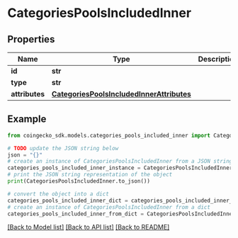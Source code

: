 # CategoriesPoolsIncludedInner


## Properties

Name | Type | Description | Notes
------------ | ------------- | ------------- | -------------
**id** | **str** |  | [optional] 
**type** | **str** |  | [optional] 
**attributes** | [**CategoriesPoolsIncludedInnerAttributes**](CategoriesPoolsIncludedInnerAttributes.md) |  | [optional] 

## Example

```python
from coingecko_sdk.models.categories_pools_included_inner import CategoriesPoolsIncludedInner

# TODO update the JSON string below
json = "{}"
# create an instance of CategoriesPoolsIncludedInner from a JSON string
categories_pools_included_inner_instance = CategoriesPoolsIncludedInner.from_json(json)
# print the JSON string representation of the object
print(CategoriesPoolsIncludedInner.to_json())

# convert the object into a dict
categories_pools_included_inner_dict = categories_pools_included_inner_instance.to_dict()
# create an instance of CategoriesPoolsIncludedInner from a dict
categories_pools_included_inner_from_dict = CategoriesPoolsIncludedInner.from_dict(categories_pools_included_inner_dict)
```
[[Back to Model list]](../README.md#documentation-for-models) [[Back to API list]](../README.md#documentation-for-api-endpoints) [[Back to README]](../README.md)


